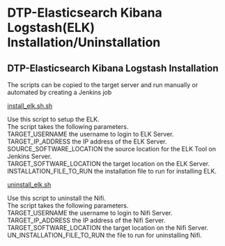 # DTP-Elasticsearch Kibana Logstash(ELK) Installation/Uninstallation

## DTP-Elasticsearch Kibana Logstash Installation

The scripts can be copied to the target server and run manually or automated by creating a Jenkins job

[install_elk.sh.sh](/presentationlayer/ElasticSearch_Kibana_Logstash/scripts/install_elk.sh )

Use this script to setup the ELK.\
The script takes the following parameters.\
TARGET_USERNAME the username to login to ELK Server.\
TARGET_IP_ADDRESS the IP address of the ELK Server.\
SOURCE_SOFTWARE_LOCATION the source location for the ELK Tool on Jenkins Server.\
TARGET_SOFTWARE_LOCATION the target location on the ELK Server.\
INSTALLATION_FILE_TO_RUN the installation file to run for installing ELK.

[uninstall_elk.sh](/presentationlayer/ElasticSearch_Kibana_Logstash/scripts/uninstall_elk.sh)

Use this script to uninstall the Nifi.\
The script takes the following parameters.\
TARGET_USERNAME the username to login to Nifi Server.\
TARGET_IP_ADDRESS the IP address of the Nifi Server.\
TARGET_SOFTWARE_LOCATION the target location on the Nifi Server.\
UN_INSTALLATION_FILE_TO_RUN the  file to run for uninstalling Nifi.


